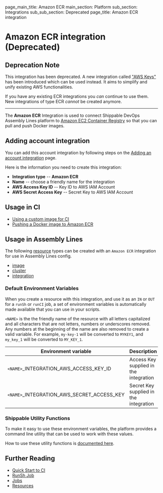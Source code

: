 page_main_title: Amazon ECR
main_section: Platform
sub_section: Integrations
sub_sub_section: Deprecated
page_title: Amazon ECR integration

# Amazon ECR integration (Deprecated)

## Deprecation Note
This integration has been deprecated. A new integration called ["AWS Keys"](/platform/integration/aws-keys) has been introduced which can be used instead. It aims to simplify and unify existing AWS functionalities.

If you have any existing ECR integrations you _can_ continue to use them. New integrations of type ECR _cannot_ be created anymore.

---

The **Amazon ECR** Integration is used to connect Shippable DevOps Assembly Lines platform to [Amazon EC2 Container Registry](https://aws.amazon.com/ecr/) so that you can pull and push Docker images.

## Adding account integration

You can add this account integration by following steps on the [Adding an account integration](/platform/tutorial/integration/howto-crud-integration/) page.

Here is the information you need to create this integration:

* **Integration type** -- **Amazon ECR**
* **Name** -- choose a friendly name for the integration
* **AWS Access Key ID** -- Key ID to AWS IAM Account
* **AWS Secret Access Key** -- Secret Key to AWS IAM Account

## Usage in CI

* [Using a custom image for CI](/ci/custom-docker-image/)
* [Pushing a Docker image to Amazon ECR](/ci/push-amazon-ecr/)

## Usage in Assembly Lines

The following [resource](/platform/workflow/resource/overview/) types can be created with an `Amazon ECR` integration for use in Assembly Lines config.

* [image](/platform/workflow/resource/image)
* [cluster](/platform/workflow/resource/cluster)
* [integration](/platform/workflow/resource/integration)

### Default Environment Variables
When you create a resource with this integration, and use it as an `IN` or `OUT` for a `runSh` or `runCI` job, a set of environment variables is automatically made available that you can use in your scripts.

`<NAME>` is the the friendly name of the resource with all letters capitalized and all characters that are not letters, numbers or underscores removed. Any numbers at the beginning of the name are also removed to create a valid variable. For example, `my-key-1` will be converted to `MYKEY1`, and `my_key_1` will be converted to `MY_KEY_1`.

| Environment variable						         | Description        |
| ------			 							         |----------------- |
| `<NAME>`\_INTEGRATION\_AWS\_ACCESS\_KEY\_ID       | Access Key supplied in the integration |
| `<NAME>`\_INTEGRATION\_AWS\_SECRET\_ACCESS\_KEY   | Secret Key supplied in the integration |

### Shippable Utility Functions
To make it easy to use these environment variables, the platform provides a command line utility that can be used to work with these values.

How to use these utility functions is [documented here](/platform/tutorial/workflow/using-shipctl).

## Further Reading
* [Quick Start to CI](/getting-started/ci-sample)
* [RunSh Job](/platform/workflow/job/runsh)
* [Jobs](/platform/workflow/job/overview)
* [Resources](/platform/workflow/resource/overview)
